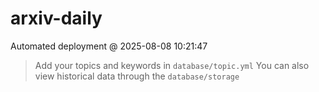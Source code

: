 # arxiv-daily
 Automated deployment @ 2025-08-08 10:21:47
> Add your topics and keywords in `database/topic.yml` 
> You can also view historical data through the `database/storage` 
